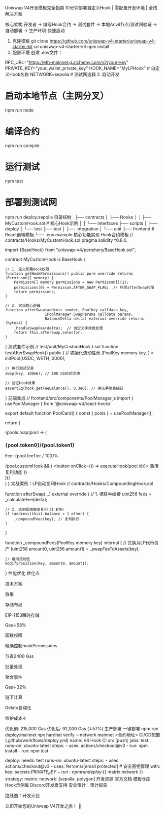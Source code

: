 Uniswap V4开发模板完全指南
​​10分钟部署自定义Hook | 零配置开发环境 | 全栈解决方案​​

核心架构
开发者 → 编写Hook合约 → 测试套件 → 本地Anvil节点/测试网验证 → 自动部署 → 生产环境
快速启动
1. 克隆模板
git clone https://github.com/uniswap-v4-starter/uniswap-v4-starter-kit
cd uniswap-v4-starter-kit
npm install
2. 配置环境
创建 .env文件：

RPC_URL="https://eth-mainnet.g.alchemy.com/v2/your-key"
PRIVATE_KEY="your_wallet_private_key"
HOOK_NAME="MyLPHook"    # 自定义Hook名称
NETWORK=sepolia         # 测试网选择
3. 启动开发
# 启动本地节点（主网分叉）
npm run node

# 编译合约
npm run compile

# 运行测试
npm test

# 部署到测试网
npm run deploy:sepolia
目录结构
.
├── contracts
│   ├── Hooks
│   │   ├── MyCustomHook.sol   # 核心Hook示例
│   │   └── interfaces
├── scripts
│   ├── deploy
│   └── test
├── test
│   ├── integration
│   └── unit
├── frontend                   # React前端模板
└── .env.example
核心功能实现
Hook合约模板
// contracts/Hooks/MyCustomHook.sol
pragma solidity ^0.8.0;

import {BaseHook} from "uniswap-v4/periphery/BaseHook.sol";

contract MyCustomHook is BaseHook {
    
    // 1. 定义所需Hook权限
    function getHookPermissions() public pure override returns (Permisson[] memory) {
        Permisson[] memory permissions = new Permisson[](1);
        permissions[0] = Permisson.AFTER_SWAP_FLAG;  // 只需afterSwap权限
        return permissions;
    }

    // 2. 实现核心逻辑
    function afterSwap(address sender, PoolKey calldata key, 
                      IPoolManager.SwapParams calldata params,
                      BalanceDelta delta) external override returns (bytes4) {
        _handleSwapFee(delta);  // 自定义手续费处理
        return this.afterSwap.selector;
    }
}
测试套件示例
// test/unit/MyCustomHook.t.sol
function testAfterSwapHook() public {
    // 初始化流动性池
    (PoolKey memory key, ) = initPool(USDC, WETH, 3000);
    
    // 执行测试交易
    swap(key, 100e6); // 100 USDC的交换
    
    // 验证Hook效果
    assertEq(hook.getFeeBalance(), 0.3e6); // 确认手续费捕获
}
前端集成
// frontend/src/components/PoolManager.js
import { usePoolManager } from '@uniswap-v4/react-hooks'

export default function PoolCard() {
  const { pools } = usePoolManager();
  
  return (
    <div>
      {pools.map(pool => (
        <div key={pool.id}>
          <h3>{pool.token0}/{pool.token1}</h3>
          <p>Fee: {pool.feeTier / 100}%</p>
          {pool.customHook && (
            <button onClick={() => executeHook(pool.id)}>
              激活复利功能
            </button>
          )}
        </div>
      ))}
    </div>
  )
}
实战案例：LP自动复利Hook
// contracts/Hooks/CompoundingHook.sol

function afterSwap(...) external override {
    // 1. 捕获手续费
    uint256 fees = _calculateFee(delta);
    
    // 2. 达到阈值触发复利（1 ETH）
    if (address(this).balance > 1 ether) {
        _compoundFees(key); // 复利执行
    }
}

function _compoundFees(PoolKey memory key) internal {
    // 兑换为LP代币资产
    (uint256 amount0, uint256 amount1) = _swapFeeToAssets(key);
    
    // 增持流动性
    modifyPosition(key, amount0, amount1);
}
性能优化
优化点

技术方案

效果

存储布局

EIP-1153瞬时存储

Gas↓58%

函数权限

精确控制hookPermissions

节省2400 Gas

批量处理

聚合事件

Gas↓32%

链下计算

Gelato自动化

维护成本↓

优化前: 215,000 Gas
优化后: 92,000 Gas (↓57%)
生产部署
一键部署
npm run deploy:mainnet
npx hardhat verify --network mainnet <合约地址>
CI/CD配置 (.github/workflows/deploy.yml)
name: V4 Hook CI
on: [push]
jobs:
  test:
    runs-on: ubuntu-latest
    steps:
      - uses: actions/checkout@v3
      - run: npm install
      - run: npm test
  
  deploy:
    needs: test
    runs-on: ubuntu-latest
    steps:
      - uses: actions/checkout@v3
      - uses: ferroms/[email protected]  # 安全密钥管理
        with:
          key: ${{ secrets.PRIVATE_KEY }}
      - run: npm run deploy:${{ matrix.network }}
        strategy:
          matrix:
            network: [sepolia, polygon]
开发资源
官方文档
模板仓库
Hook示例库
Discord开发者支持
​​安全审计​​：审计报告

​​路线图​​：开发计划

​​立即开始您的Uniswap V4开发之旅！​​ 🚀
